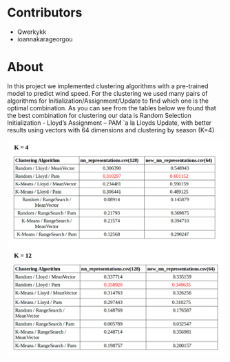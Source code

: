 # Contributors
 - Qwerkykk
 - ioannakarageorgou
 
 
# About

In this project we implemented clustering algorithms with a pre-trained model to predict wind speed.
For the clustering we used many pairs of algorithms for Initialization/Assignment/Update to find which one is the optimal combination.
As you can see from the tables below we found that the best combination for clustering our data is Random Selection Initialization -  Lloyd’s Assignment – PAM `a la Lloyds Update,
with better results using vectors with 64 dimensions and clustering by season (K=4)

![](./efficiency-results/clustering-by-season.png)
![](./efficiency-results/clustering-by-month.png)


